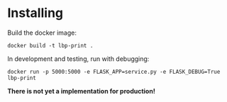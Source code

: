 # Installing

Build the docker image:
```
docker build -t lbp-print .
```

In development and testing, run with debugging: 
```
docker run -p 5000:5000 -e FLASK_APP=service.py -e FLASK_DEBUG=True lbp-print
```

**There is not yet a implementation for production!**